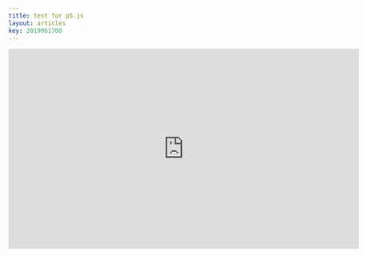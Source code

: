 ```yaml
---
title: test for p5.js
layout: articles
key: 2019061700
---
```


<iframe width = "700" height = "400" frameborder = "0" src="https://editor.p5js.org/angeloyeo@gmail.com/embed/vBI6E9Eyf"></iframe>
